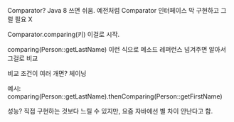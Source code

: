 Comparator? Java 8 쓰면 쉬움.
예전처럼 Comparator 인터페이스 막 구현하고 그럴 필요 X

Comparator.comparing(키) 이걸로 시작.

comparing(Person::getLastName) 이런 식으로 메소드 레퍼런스 넘겨주면 알아서 그걸로 비교

비교 조건이 여러 개면? 체이닝

예시: comparing(Person::getLastName).thenComparing(Person::getFirstName)

성능? 직접 구현하는 것보다 느릴 수 있지만, 요즘 자바에선 별 차이 안난다고 함.

